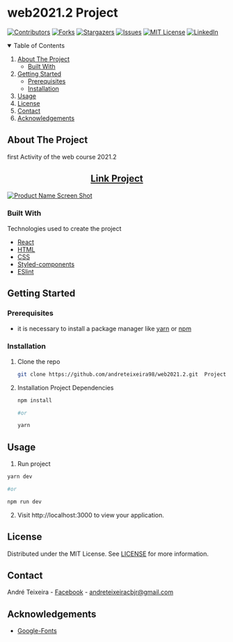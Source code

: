 # web2021.2 Project

<!-- PROJECT SHIELDS -->
[![Contributors][contributors-shield]][contributors-url]
[![Forks][forks-shield]][forks-url]
[![Stargazers][stars-shield]][stars-url]
[![Issues][issues-shield]][issues-url]
[![MIT License][license-shield]][license-url]
[![LinkedIn][linkedin-shield]][linkedin-url]

<!-- PROJECT LOGO -->




<!-- TABLE OF CONTENTS -->
<details open="open">
  <summary>Table of Contents</summary>
  <ol>
    <li>
      <a href="#about-the-project">About The Project</a>
      <ul>
        <li><a href="#built-with">Built With</a></li>
      </ul>
    </li>
    <li>
      <a href="#getting-started">Getting Started</a>
      <ul>
        <li><a href="#prerequisites">Prerequisites</a></li>
        <li><a href="#installation">Installation</a></li>
      </ul>
    </li>
    <li><a href="#usage">Usage</a></li>
    <li><a href="#license">License</a></li>
    <li><a href="#contact">Contact</a></li>
    <li><a href="#acknowledgements">Acknowledgements</a></li>
  </ol>
</details>



<!-- ABOUT THE PROJECT -->
## About The Project
   <p>
    first Activity of the web course 2021.2
    </p>

<h2 align="center"><a href="https://github.com/andreteixeira98/web2021.2/tree/main/activities/atv01">Link Project</a></h2>

[![Product Name Screen Shot][product-screenshot]](https://github.com/andreteixeira98/web2021.2/tree/main/activities/atv01)

### Built With
Technologies used to create the project

* [React](https://reactjs.org/)
* [HTML](https://www.w3schools.com/html/)
* [CSS](https://www.w3schools.com/CSS/)
* [Styled-components](https://styled-components.com)
* [ESlint](https://eslint.org/)


<!-- GETTING STARTED -->
## Getting Started



### Prerequisites

* it is necessary to install a package manager like [yarn](https://classic.yarnpkg.com/en/docs/install#debian-stable) or [npm](https://www.npmjs.com/get-npm)


### Installation

1. Clone the repo
   ```sh
   git clone https://github.com/andreteixeira98/web2021.2.git  ProjectName
   ```
2. Installation Project Dependencies
   ```sh
   npm install

   #or

   yarn
   ```

<!-- USAGE EXAMPLES -->
## Usage

1. Run project
  ```sh
  yarn dev

  #or

  npm run dev
  ```
2. Visit http://localhost:3000 to view your application.


<!-- LICENSE -->
## License

 Distributed under the MIT License. See [LICENSE](https://github.com/andreteixeira98/web2021.2/blob/main/LICENSE) for more information.

<!-- CONTACT -->
## Contact

André Teixeira - [Facebook](https://www.facebook.com/andreteixeiravaz) - andreteixeiracbjr@gmail.com

<!-- ACKNOWLEDGEMENTS -->
## Acknowledgements
* [Google-Fonts](https://fonts.google.com/)



<!-- MARKDOWN LINKS & IMAGES -->
<!-- https://www.markdownguide.org/basic-syntax/#reference-style-links -->
[contributors-shield]: https://img.shields.io/github/contributors/andreteixeira98/web2021.2.svg?style=for-the-badge
[contributors-url]: https://github.com/andreteixeira98/web2021.2/graphs/contributors
[forks-shield]: https://img.shields.io/github/forks/andreteixeira98/web2021.2.svg?style=for-the-badge
[forks-url]: https://github.com/andreteixeira98/web2021.2/network/members
[stars-shield]: https://img.shields.io/github/stars/andreteixeira98/web2021.2.svg?style=for-the-badge
[stars-url]: https://github.com/andreteixeira98/web2021.2/stargazers
[issues-shield]: https://img.shields.io/github/issues/andreteixeira98/web2021.2.svg?style=for-the-badge
[issues-url]: https://github.com/andreteixeira98/web2021.2/issues
[license-shield]: https://img.shields.io/github/license/andreteixeira98/web2021.2.svg?style=for-the-badge
[license-url]: https://github.com/andreteixeira98/web2021.2/blob/main/LICENSE.md
[linkedin-shield]: https://img.shields.io/badge/-LinkedIn-black.svg?style=for-the-badge&logo=linkedin&colorB=555
[linkedin-url]: https://linkedin.com/in/andre-teixeira-83a822186
[product-screenshot]:/.github/images/Screenshot-atv01.png
